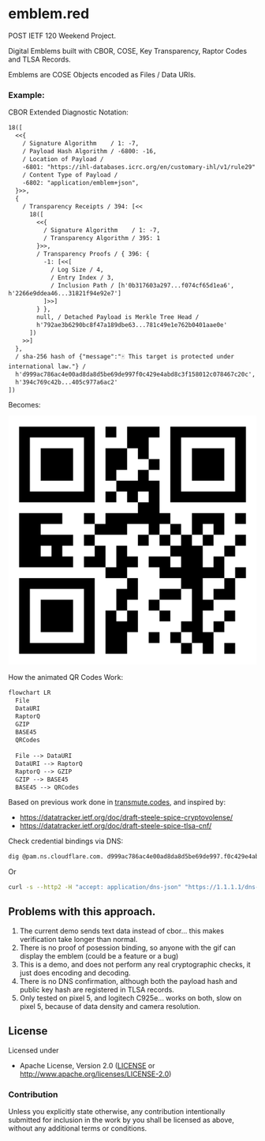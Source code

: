 # emblem.red

POST IETF 120 Weekend Project.

Digital Emblems built with CBOR, COSE, Key Transparency, Raptor Codes and TLSA Records.

Emblems are COSE Objects encoded as Files / Data URIs.

### Example:

CBOR Extended Diagnostic Notation:

```
18([
  <<{
    / Signature Algorithm    / 1: -7, 
    / Payload Hash Algorithm / -6800: -16, 
    / Location of Payload /
    -6801: "https://ihl-databases.icrc.org/en/customary-ihl/v1/rule29"
    / Content Type of Payload /
    -6802: "application/emblem+json",
  }>>, 
  {
    / Transparency Receipts / 394: [<<
      18([
        <<{
          / Signature Algorithm    / 1: -7, 
          / Transparency Algorithm / 395: 1
        }>>, 
        / Transparency Proofs / { 396: {
          -1: [<<[
            / Log Size / 4, 
            / Entry Index / 3, 
            / Inclusion Path / [h'0b317603a297...f074cf65d1ea6', h'2266e9ddea46...31821f94e92e7']
          ]>>]
        } }, 
        null, / Detached Payload is Merkle Tree Head /
        h'792ae3b6290bc8f47a189dbe63...781c49e1e762b0401aae0e'
      ])
    >>]
  }, 
  / sha-256 hash of {"message":"🀄 This target is protected under international law."} /
  h'd999ac786ac4e00ad8da8d5be69de997f0c429e4abd8c3f158012c078467c20c', 
  h'394c769c42b...405c977a6ac2'
])
```

Becomes:

<img src="./emblem.gif" />

How the animated QR Codes Work:

```mermaid
flowchart LR
  File
  DataURI
  RaptorQ
  GZIP
  BASE45
  QRCodes

  File --> DataURI
  DataURI --> RaptorQ
  RaptorQ --> GZIP
  GZIP --> BASE45
  BASE45 --> QRCodes
```

Based on previous work done in [transmute.codes](https://github.com/transmute-industries/transmute.codes), and inspired by:

- https://datatracker.ietf.org/doc/draft-steele-spice-cryptovolense/
- https://datatracker.ietf.org/doc/draft-steele-spice-tlsa-cnf/

Check credential bindings via DNS:

```bash
dig @pam.ns.cloudflare.com. d999ac786ac4e00ad8da8d5be69de997.f0c429e4abd8c3f158012c078467c20c.emblem.red. TLSA
```

Or

```bash
curl -s --http2 -H "accept: application/dns-json" "https://1.1.1.1/dns-query?name=emblem.red&type=TLSA" | jq '.'
```

## Problems with this approach.

1. The current demo sends text data instead of cbor... this makes verification take longer than normal.
1. There is no proof of posession binding, so anyone with the gif can display the emblem (could be a feature or a bug)
1. This is a demo, and does not perform any real cryptographic checks, it just does encoding and decoding.
1. There is no DNS confirmation, although both the payload hash and public key hash are registered in TLSA records.
1. Only tested on pixel 5, and logitech C925e... works on both, slow on pixel 5, because of data density and camera resolution.

## License

Licensed under

 * Apache License, Version 2.0 ([LICENSE](LICENSE) or http://www.apache.org/licenses/LICENSE-2.0)

### Contribution

Unless you explicitly state otherwise, any contribution intentionally submitted
for inclusion in the work by you shall be licensed as above, without any
additional terms or conditions.
